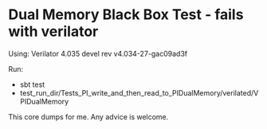 Dual Memory Black Box Test - fails with verilator
=================================================

Using: Verilator 4.035 devel rev v4.034-27-gac09ad3f

Run:
 - sbt test
 - test_run_dir/Tests_PI_write_and_then_read_to_PIDualMemory/verilated/VPIDualMemory

This core dumps for me.  Any advice is welcome.
